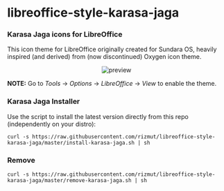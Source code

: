 # libreoffice-style-karasa-jaga
### Karasa Jaga icons for LibreOffice

This icon theme for LibreOffice originally created for Sundara OS, heavily inspired (and derived) from (now discontinued) Oxygen icon theme.

<p align="center">
  <img src="https://raw.githubusercontent.com/rizmut/libreoffice-style-karasa-jaga/23acd13b653586c9808aa3e74e21c6b607c73ba9/preview.png" alt="preview"/>
</p>

**NOTE:** Go to _Tools_ → _Options_ → _LibreOffice_ → _View_ to enable the theme.
### Karasa Jaga Installer
Use the script to install the latest version directly from this repo (independently on your distro):
```
curl -s https://raw.githubusercontent.com/rizmut/libreoffice-style-karasa-jaga/master/install-karasa-jaga.sh | sh
```
### Remove
```
curl -s https://raw.githubusercontent.com/rizmut/libreoffice-style-karasa-jaga/master/remove-karasa-jaga.sh | sh
```
